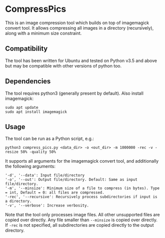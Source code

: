 # CompressPics

This is an image compression tool which builds on top of imagemagick convert tool. It allows compressing all images in a directory (recursively), along with a minimum size constraint.

## Compatibility
The tool has been written for Ubuntu and tested on Python v3.5 and above but may be compatible with other versions of python too.

## Dependencies
The tool requires python3 (generally present by default). Also install imagemagick:

```
sudo apt update
sudo apt install imagemagick
```

## Usage

The tool can be run as a Python script, e.g.:
```
python3 compress_pics.py <data_dir> -o <out_dir> -m 1000000 -rec -v -resize 50% -quality 50%
```
It supports all arguments for the imagemagick convert tool, and additionally the following arguments:
```
'-d', '--data': Input file/directory
'-o', '--out': Output file/directory. Default: Same as input file/directory.
'-m', '--minsize': Minimum size of a file to compress (in bytes). Type = int, Default = 0: all files are compressed.
'-rec', '--recursive': Recursively process subdirectories if input is a directory.
'-v', '--verbose': Increase verbosity.
```

Note that the tool only processes image files. All other unsupported files are copied over directly. Any file smaller than `--minsize` is copied over directly. If `-rec` is not specified, all subdirectories are copied directly to the output directory.